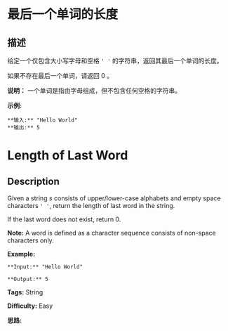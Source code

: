 # 最后一个单词的长度

## 描述

给定一个仅包含大小写字母和空格 `' '` 的字符串，返回其最后一个单词的长度。

如果不存在最后一个单词，请返回 0 。

**说明：** 一个单词是指由字母组成，但不包含任何空格的字符串。

**示例:**

    
    
    **输入:** "Hello World"
    **输出:** 5
    



# Length of Last Word

## Description



Given a string _s_ consists of upper/lower-case alphabets and empty space characters `' '`, return the length of last word in the string.

If the last word does not exist, return 0.

**Note:** A word is defined as a character sequence consists of non-space characters only.

**Example:**

    
    
    **Input:** "Hello World"
    **Output:** 5
    


**Tags:** String

**Difficulty:** Easy

**思路:**
